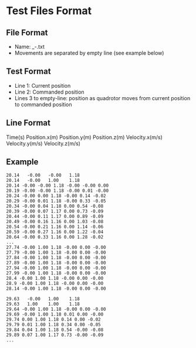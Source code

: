 # Test Files Format

## File Format
* Name: <distance per move>_<date>-<time>.txt
* Movements are separated by empty line (see example below)


## Test Format
* Line 1: Current position
* Line 2: Commanded position
* Lines 3 to empty-line: position as quadrotor moves from current position to commanded position

## Line Format
Time(s) Position.x(m) Position.y(m) Position.z(m) Velocity.x(m/s) Velocity.y(m/s) Velocity.z(m/s)

## Example
```
20.14	-0.00	-0.00	1.18
20.14	-0.00	1.00	1.18
20.14 -0.00 -0.00 1.18 -0.00 -0.00 0.00
20.19 -0.00 -0.00 1.18 -0.00 0.01 -0.00
20.24 -0.00 0.00 1.18 -0.00 0.14 -0.02
20.29 -0.00 0.01 1.18 -0.00 0.33 -0.05
20.34 -0.00 0.04 1.18 0.00 0.54 -0.08
20.39 -0.00 0.07 1.17 0.00 0.73 -0.09
20.44 -0.00 0.11 1.17 0.00 0.89 -0.09
20.49 -0.00 0.16 1.16 0.00 1.03 -0.08
20.54 -0.00 0.21 1.16 0.00 1.14 -0.06
20.59 -0.00 0.27 1.16 0.00 1.22 -0.04
20.64 -0.00 0.33 1.16 0.00 1.28 -0.02
...
27.74 -0.00 1.00 1.18 -0.00 0.00 -0.00
27.79 -0.00 1.00 1.18 -0.00 0.00 -0.00
27.84 -0.00 1.00 1.18 -0.00 0.00 -0.00
27.89 -0.00 1.00 1.18 -0.00 0.00 -0.00
27.94 -0.00 1.00 1.18 -0.00 0.00 -0.00
27.99 -0.00 1.00 1.18 -0.00 0.00 -0.00
28.4 -0.00 1.00 1.18 -0.00 0.00 -0.00
28.9 -0.00 1.00 1.18 -0.00 0.00 -0.00
28.14 -0.00 1.00 1.18 -0.00 0.00 -0.00

29.63	-0.00	1.00	1.18
29.63	1.00	1.00	1.18
29.64 -0.00 1.00 1.18 -0.00 0.00 -0.00
29.69 -0.00 1.00 1.18 0.01 0.00 -0.00
29.74 0.00 1.00 1.18 0.14 0.00 -0.02
29.79 0.01 1.00 1.18 0.34 0.00 -0.05
29.84 0.04 1.00 1.18 0.54 -0.00 -0.08
29.89 0.07 1.00 1.17 0.73 -0.00 -0.09
...
```
